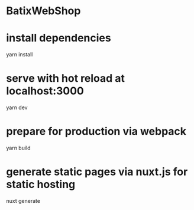 # BatixWebShop

# install dependencies
yarn install

# serve with hot reload at localhost:3000
yarn dev

# prepare for production via webpack
yarn build

# generate static pages via nuxt.js for static hosting
nuxt generate
